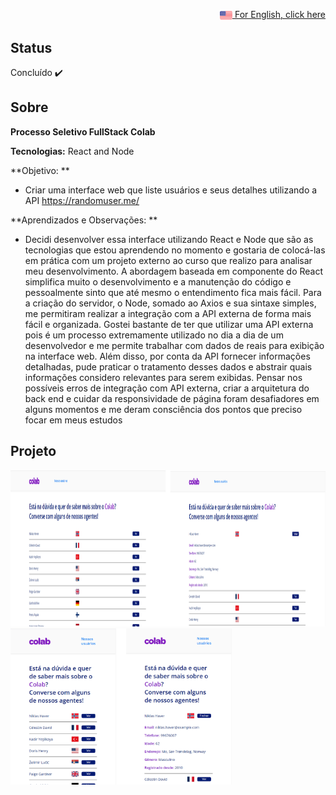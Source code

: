 <p align="right"><a href="README.md"><img src="img/us-flag.png" height="20" align="center">  For English, click here </a></p>

## Status 
Concluído :heavy_check_mark: 

## Sobre
**Processo Seletivo FullStack Colab** 

**Tecnologias:** React and Node

**Objetivo: **
- Criar uma interface web que liste usuários e seus detalhes utilizando a API https://randomuser.me/

**Aprendizados e Observações: **
- Decidi desenvolver essa interface utilizando React e Node que são as tecnologias que estou aprendendo no momento e gostaria de colocá-las em prática com um projeto externo ao curso que realizo para analisar meu desenvolvimento.
A abordagem baseada em componente do React simplifica muito o desenvolvimento e a manutenção do código e pessoalmente sinto que até mesmo o entendimento fica mais fácil.
Para a criação do servidor, o Node, somado ao Axios e sua sintaxe simples, me permitiram realizar a integração com a API externa de forma mais fácil e organizada.
Gostei bastante de ter que utilizar uma API externa pois é um processo extremamente utilizado no dia a dia de um desenvolvedor e me permite trabalhar com dados de reais para exibição na interface web. Além disso, por conta da API fornecer informações detalhadas, pude praticar o tratamento desses dados e abstrair quais informações considero relevantes para serem exibidas.
Pensar nos possíveis erros de integração com API externa, criar a arquitetura do back end e  cuidar da responsividade de página foram desafiadores em alguns momentos e me deram consciência dos pontos que preciso focar em meus estudos

## Projeto

<img src="/img/web.png" height="250"/>
<br/>
<img src="/img/mobile.png" height="250"/>








